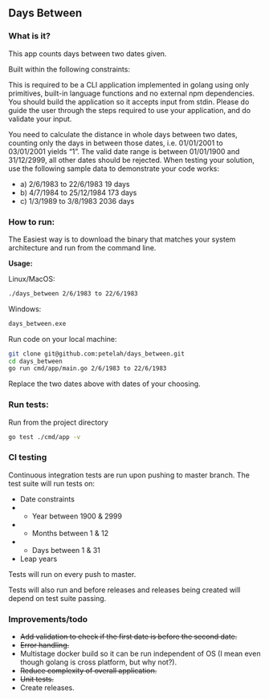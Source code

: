 ## Days Between

### What is it?
This app counts days between two dates given.

Built within the following constraints:

This is required to be a CLI application implemented in golang using only primitives, built-in language functions and no external npm dependencies. You should build the application so it accepts input from stdin. Please do guide the user through the steps required to use your application, and do validate your input.

You need to calculate the distance in whole days between two dates, counting only the days in between those dates, i.e. 01/01/2001 to 03/01/2001 yields “1”. The valid date range is between 01/01/1900 and 31/12/2999, all other dates should be rejected.
When testing your solution, use the following sample data to demonstrate your code works:
- a) 2/6/1983 to 22/6/1983 19 days
- b) 4/7/1984 to 25/12/1984 173 days
- c) 1/3/1989 to 3/8/1983 2036 days
  
### How to run:
The Easiest way is to download the binary that matches your system architecture and run from the command line.

__Usage:__

Linux/MacOS:
```bash
./days_between 2/6/1983 to 22/6/1983
```
Windows:
```bash
days_between.exe
```

Run code on your local machine:
```bash
git clone git@github.com:petelah/days_between.git
cd days_between
go run cmd/app/main.go 2/6/1983 to 22/6/1983
```
Replace the two dates above with dates of your choosing.

### Run tests:
Run from the project directory
```bash
go test ./cmd/app -v
```

### CI testing
Continuous integration tests are run upon pushing to master branch.
The test suite will run tests on:
- Date constraints 
- - Year between 1900 & 2999
- - Months between 1 & 12
- - Days between 1 & 31
- Leap years

Tests will run on every push to master.

Tests will also run and before releases and releases being created will depend on test suite passing.
  

### Improvements/todo
- ~~Add validation to check if the first date is before the second date.~~
- ~~Error handling.~~
- Multistage docker build so it can be run independent of OS (I mean even though golang is cross platform, but why not?).
- ~~Reduce complexity of overall application.~~
- ~~Unit tests.~~
- Create releases.

